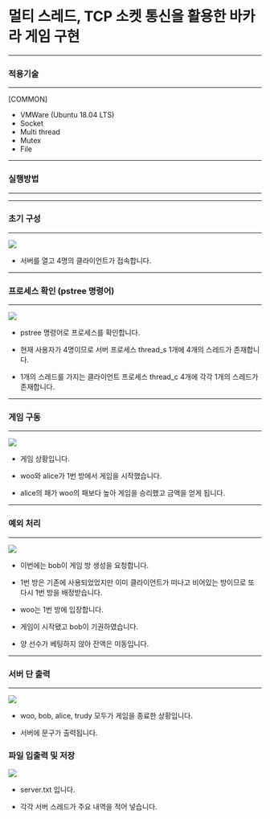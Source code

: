 # 멀티 스레드, TCP 소켓 통신을 활용한 바카라 게임 구현

---
### 적용기술
---
[COMMON]
* VMWare (Ubuntu 18.04 LTS)
* Socket
* Multi thread
* Mutex
* File

---
### 실행방법
---

<!--
리눅스 운영체제를 사용하여 멀티 쓰레드 기반의 서버를 구현합니다.
docker run -d -p 3000:3000 w00cheol/chucar:latest
서버는 클라이언트가 접속을 요청할 때마다 새로운 쓰레드를 생성합니다.
클라이언트는 게임 서버에 접속 하여 선택지를 얻습니다.
방 생성, 방 입장, 게임 종료가 있습니다.
방을 생성한 클라이언트는, 새로운 클라이언트의 입장을 기다립니다.
또다른 클라이언트가 방에 입장하면 게임이 시작됩니다.
게임이 종료된 후에는 로비로 돌아갑니다.
-->
---
### 초기 구성
---
![](https://user-images.githubusercontent.com/53927414/170966693-b45872ad-f392-4427-84eb-f10fba6f7d58.png)

* 서버를 열고 4명의 클라이언트가 접속합니다.


---
### 프로세스 확인 (pstree 명령어)
---
![](https://user-images.githubusercontent.com/53927414/170966796-ef59223d-22a6-4b84-b672-f9178aa8e714.png)

* pstree 명령어로 프로세스를 확인합니다.

* 현재 사용자가 4명이므로 서버 프로세스 thread_s 1개에 4개의 스레드가 존재합니다.

* 1개의 스레드를 가지는 클라이언트 프로세스 thread_c 4개에 각각 1개의 스레드가 존재합니다.



---
### 게임 구동
---
![](https://user-images.githubusercontent.com/53927414/170966815-75fffc70-9c1d-46a1-bd7d-1f5d88a6d830.png)

* 게임 상황입니다.

* woo와 alice가 1번 방에서 게임을 시작했습니다.

* alice의 패가 woo의 패보다 높아 게임을 승리했고 금액을 얻게 됩니다. 



---
### 예외 처리
---
![](https://user-images.githubusercontent.com/53927414/170966902-e4bda9b6-e4d0-473d-ba08-4dda6b3bb194.png)

* 이번에는 bob이 게임 방 생성을 요청합니다.

* 1번 방은 기존에 사용되었었지만 이미 클라이언트가 떠나고 비어있는 방이므로 또 다시 1번 방을 배정받습니다.

* woo는 1번 방에 입장합니다.

* 게임이 시작됐고 bob이 기권하였습니다.

* 양 선수가 베팅하지 않아 잔액은 미동입니다.



---
### 서버 단 출력
---
![](https://user-images.githubusercontent.com/53927414/170967011-a8e351ad-9b28-4af1-854d-a06bf04e195a.png)

* woo, bob, alice, trudy 모두가 게임을 종료한 상황입니다.

* 서버에 문구가 출력됩니다.




### 파일 입출력 및 저장
![](https://user-images.githubusercontent.com/53927414/170967091-2122f36e-d60a-4b8e-add1-045edc02ad54.png)

* server.txt 입니다.

* 각각 서버 스레드가 주요 내역을 적어 넣습니다.
